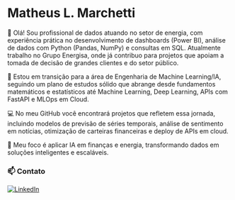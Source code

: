 # Matheus L. Marchetti

👋 Olá! Sou profissional de dados atuando no setor de energia, com experiência prática no desenvolvimento de dashboards (Power BI), análise de dados com Python (Pandas, NumPy) e consultas em SQL. Atualmente trabalho no Grupo Energisa, onde já contribuo para projetos que apoiam a tomada de decisão de grandes clientes e do setor público.

🎯 Estou em transição para a área de Engenharia de Machine Learning/IA, seguindo um plano de estudos sólido que abrange desde fundamentos matemáticos e estatísticos até Machine Learning, Deep Learning, APIs com FastAPI e MLOps em Cloud.

💻 No meu GitHub você encontrará projetos que refletem essa jornada, incluindo modelos de previsão de séries temporais, análise de sentimento em notícias, otimização de carteiras financeiras e deploy de APIs em cloud.

🚀 Meu foco é aplicar IA em finanças e energia, transformando dados em soluções inteligentes e escaláveis.

### 📫 Contato

[![LinkedIn](https://img.shields.io/badge/-LinkedIn-0077B5?style=flat&logo=linkedin&logoColor=white)](https://www.linkedin.com/in/matheuslunguinhomarchetti/)
